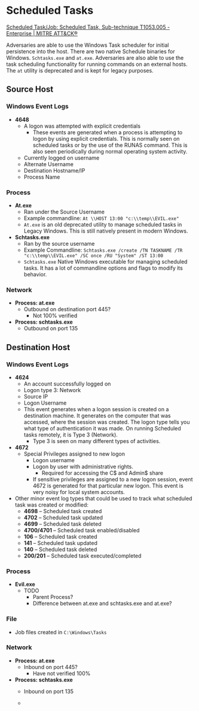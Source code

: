 # Scheduled Tasks

[Scheduled Task/Job: Scheduled Task, Sub-technique T1053.005 - Enterprise | MITRE ATT&CK®](https://attack.mitre.org/techniques/T1053/005/)

Adversaries are able to use the Windows Task scheduler for initial persistence into the host. There are two native Schedule binaries for Windows. `Schtasks.exe` and `at.exe`. Adversaries are also able to use the task scheduling functionality for running commands on an external hosts. The `at` utility is deprecated and is kept for legacy purposes.

## Source Host

### Windows Event Logs
- **4648**
  - A logon was attempted with explicit credentials
    - These events are generated when a process is attempting to logon by using explicit credentials. This is normally seen on scheduled tasks or by the use of the RUNAS command. This is also seen periodically during normal operating system activity.
  - Currently logged on username
  - Alternate Username
  - Destination Hostname/IP
  - Process Name

### Process
- **At.exe**
  - Ran under the Source Username
  - Example commandline: `At \\HOST 13:00 "c:\\temp\\EVIL.exe"`
  - `At.exe` is an old deprecated utility to manage scheduled tasks in Legacy Windows. This is still natively present in modern Windows.
- **Schtasks.exe**
  - Ran by the source username
  - Example Commandline: `Schtasks.exe /create /TN TASKNAME /TR "c:\\temp\\EVIL.exe" /SC once /RU "System" /ST 13:00`
  - `Schtasks.exe` Native Windows executable for managing scheduled tasks. It has a lot of commandline options and flags to modify its behavior.

### Network
- **Process: at.exe**
  - Outbound on destination port 445?
    - Not 100% verified
- **Process: schtasks.exe**
  - Outbound on port 135

## Destination Host

### Windows Event Logs
- **4624**
  - An account successfully logged on
  - Logon type 3: Network
  - Source IP
  - Logon Username
  - This event generates when a logon session is created on a destination machine. It generates on the computer that was accessed, where the session was created. The logon type tells you what type of authentication it was made. On running Scheduled tasks remotely, it is Type 3 (Network).
    - Type 3 is seen on many different types of activities.
- **4672**
  - Special Privileges assigned to new logon
    - Logon username
    - Logon by user with administrative rights.
      - Required for accessing the C$ and Admin$ share
    - If sensitive privileges are assigned to a new logon session, event 4672 is generated for that particular new logon. This event is very noisy for local system accounts.
- Other minor event log types that could be used to track what scheduled task was created or modified:
  - **4698** – Scheduled task created
  - **4702** – Scheduled task updated
  - **4699** – Scheduled task deleted
  - **4700/4701** – Scheduled task enabled/disabled
  - **106** – Scheduled task created
  - **141** – Scheduled task updated
  - **140** – Scheduled task deleted
  - **200/201** – Scheduled task executed/completed

### Process
- **Evil.exe**
  - TODO
    - Parent Process?
    - Difference between at.exe and schtasks.exe and at.exe?

### File
- Job files created in `C:\Windows\Tasks`

### Network
- **Process: at.exe**
  - Inbound on port 445?
    - Have not verified 100% 
- **Process: schtasks.exe**
  - Inbound on port 135
 
  - 
